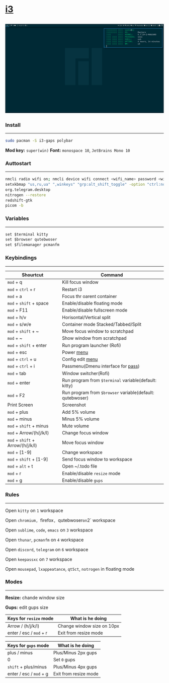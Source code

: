 # [i3](https://i3wm.org)

![Seceenshot](screen.png)
----

### Install
-----------
~~~bash
sudo pacman -S i3-gaps polybar
~~~

**Mod key:** `super(win)`
**Font:** `monospace 10`, `JetBrains Mono 10`

### Auttostart
--------------
~~~bash
nmcli radio wifi on; nmcli device wifi connect <wifi_name> password <wifi_pass> name net
setxkbmap "us,ru,ua" ",winkeys" "grp:alt_shift_toggle" -option "ctrl:nocaps"
org.telegram.desktop
nitrogen --restore
redshift-gtk
picom -b
~~~

### Variables
-------------
~~~i3
set $terminal kitty
set $browser qutebwoser
set $filemanager pcmanfm
~~~

### Keybindings
---------------

| Shourtcut                         | Command                                                                                                  |
| -----------------------           | ------                                                                                                   |
| `mod` + q                         | Kill focus window                                                                                        |
| `mod` + `ctrl` + r                | Restart i3                                                                                               |
| `mod` + a                         | Focus thr oarent container                                                                               |
| `mod` + `shift` + space           | Enable/disable floating mode                                                                             |
| `mod` + F11                       | Enable/disable fullscreen mode                                                                           |
| `mod` + h/v                       | Horisontal/Vertical split                                                                                |
| `mod` + s/w/e                     | Container mode Stacked/Tabbed/Split                                                                      |
| `mod` + `shift` + ~               | Move focus window to scratchpad                                                                          |
| `mod` + ~                         | Show window from scratchpad                                                                              |
| `mod` + `shift` + enter           | Run program launcher (Rofi)                                                                              |
| `mod` + esc                       | Power [menu](https://github.com/Smirnov-O/dotfiles/blob/master/scripts/dmenu/dmenu-power.sh)             |
| `mod` + `ctrl` + u                | Config edit [menu](https://github.com/Smirnov-O/dotfiles/blob/master/scripts/dmenu/dmenu-config-edit.sh) |
| `mod` + `ctrl` + i                | Passmenu(Dmenu interface for [pass](https://passwordstore.org))                                          |
| `mod` + tab                       | Window switcher(Rofi)                                                                                    |
| `mod` + enter                     | Run program from `$terminal` variable(default: kitty)                                                    |
| `mod` + F2                        | Run program from `$browser` variable(default: qutebwoser)                                                |
| Print Screen                      | Screenshot                                                                                               |
| `mod` + plus                      | Add 5% volume                                                                                            |
| `mod` + minus                     | Minus 5% volume                                                                                          |
| `mod` + `shift` + minus           | Mute volume                                                                                              |
| `mod` + Arrow/(h/j/k/l)           | Change focus window                                                                                      |
| `mod` + `shift` + Arrow/(h/j/k/l) | Move focus window                                                                                        |
| `mod` + [1-9]                     | Change workspace                                                                                         |
| `mod` + `shift` + [1-9]           | Send focus window to workspace                                                                           |
| `mod` + `alt` + t                 | Open ~/.todo file                                                                                        |
| `mod` + r                         | Enable/disable `resize` mode                                                                             |
| `mod` + g                         | Enable/disable `gups`                                                                                    |

### Rules
---------
Open `kitty` on `1` workspace

Open `chromium, `firefox`, `qutebwoser` on `2` workspace

Open `sublime`, `code`, `emacs` on `3` workspace

Open `thunar`, `pcmanfm` on `4` workspace

Open `discord`, `telegram` on `6` workspace

Open `keepassxc` on `7` workspace

Open `mousepad`, `lxappeatance`, `qt5ct`, `notrogen` in floating mode

### Modes
---------

**Resize:** chande window size

**Gups:** edit gups size

| Keys for `resize` mode  | What is he doing           |
| --------------------    | -------------------------- |
| Arrow / (h/j/k/l)       | Change window size on 10px |
| enter / esc / `mod` + r | Exit from resize mode      |

| Keys for `gups` mode    | What is he doing           |
| --------------------    | -------------------------- |
| plus / minus            | Plus/Minus 2px gups        |
| 0                       | Set `0` gups               |
| `shift` + plus/minus    | Plus/Minus 4px gups        |
| enter / esc / `mod` + g | Exit from resize mode      |
